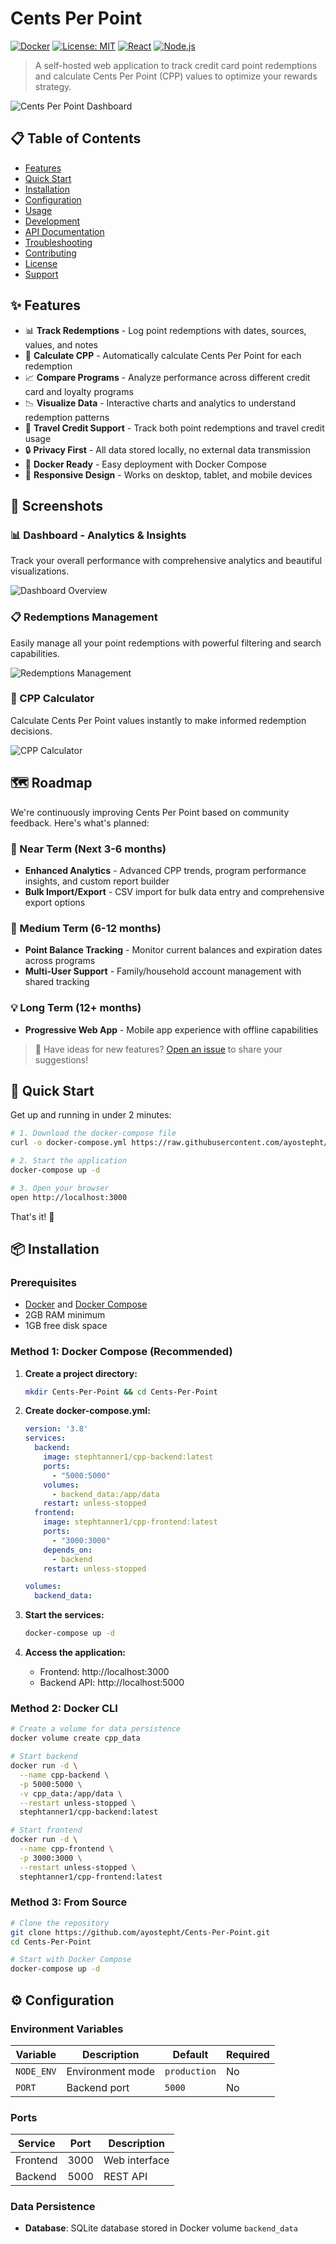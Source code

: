# Cents Per Point

[![Docker](https://img.shields.io/badge/Docker-Ready-blue?logo=docker)](https://hub.docker.com/u/stephtanner1)
[![License: MIT](https://img.shields.io/badge/License-MIT-yellow.svg)](https://opensource.org/licenses/MIT)
[![React](https://img.shields.io/badge/React-18.3.1-61DAFB?logo=react)](https://reactjs.org/)
[![Node.js](https://img.shields.io/badge/Node.js-18+-339933?logo=node.js)](https://nodejs.org/)

> A self-hosted web application to track credit card point redemptions and calculate Cents Per Point (CPP) values to optimize your rewards strategy.

![Cents Per Point Dashboard](https://via.placeholder.com/800x400/f8f9fa/6c757d?text=Cost+Per+Point+Dashboard)

## 📋 Table of Contents

- [Features](#-features)
- [Quick Start](#-quick-start)
- [Installation](#-installation)
- [Configuration](#-configuration)
- [Usage](#-usage)
- [Development](#-development)
- [API Documentation](#-api-documentation)
- [Troubleshooting](#-troubleshooting)
- [Contributing](#-contributing)
- [License](#-license)
- [Support](#-support)

## ✨ Features

- 📊 **Track Redemptions** - Log point redemptions with dates, sources, values, and notes
- 🧮 **Calculate CPP** - Automatically calculate Cents Per Point for each redemption
- 📈 **Compare Programs** - Analyze performance across different credit card and loyalty programs
- 📉 **Visualize Data** - Interactive charts and analytics to understand redemption patterns
- 🎫 **Travel Credit Support** - Track both point redemptions and travel credit usage
- 🔒 **Privacy First** - All data stored locally, no external data transmission
- 🐳 **Docker Ready** - Easy deployment with Docker Compose
- 📱 **Responsive Design** - Works on desktop, tablet, and mobile devices

## 📸 Screenshots

### 📊 Dashboard - Analytics & Insights
Track your overall performance with comprehensive analytics and beautiful visualizations.

![Dashboard Overview](images/dashboard-screenshot.png)

### 📋 Redemptions Management
Easily manage all your point redemptions with powerful filtering and search capabilities.

![Redemptions Management](images/redemptions-screenshot.png)

### 🧮 CPP Calculator
Calculate Cents Per Point values instantly to make informed redemption decisions.

![CPP Calculator](images/calculator-screenshot.png)

## 🗺️ Roadmap

We're continuously improving Cents Per Point based on community feedback. Here's what's planned:

### 🎯 Near Term (Next 3-6 months)
- **Enhanced Analytics** - Advanced CPP trends, program performance insights, and custom report builder
- **Bulk Import/Export** - CSV import for bulk data entry and comprehensive export options

### 🚀 Medium Term (6-12 months)
- **Point Balance Tracking** - Monitor current balances and expiration dates across programs
- **Multi-User Support** - Family/household account management with shared tracking

### 💡 Long Term (12+ months)
- **Progressive Web App** - Mobile app experience with offline capabilities

> 💬 Have ideas for new features? [Open an issue](https://github.com/ayostepht/Cents-Per-Point/issues) to share your suggestions!

## 🚀 Quick Start

Get up and running in under 2 minutes:

```bash
# 1. Download the docker-compose file
curl -o docker-compose.yml https://raw.githubusercontent.com/ayostepht/Cents-Per-Point/main/docker-compose.yml

# 2. Start the application
docker-compose up -d

# 3. Open your browser
open http://localhost:3000
```

That's it! 🎉

## 📦 Installation

### Prerequisites

- [Docker](https://docs.docker.com/get-docker/) and [Docker Compose](https://docs.docker.com/compose/install/)
- 2GB RAM minimum
- 1GB free disk space

### Method 1: Docker Compose (Recommended)

1. **Create a project directory:**
   ```bash
   mkdir Cents-Per-Point && cd Cents-Per-Point
   ```

2. **Create docker-compose.yml:**
   ```yaml
   version: '3.8'
   services:
     backend:
       image: stephtanner1/cpp-backend:latest
       ports:
         - "5000:5000"
       volumes:
         - backend_data:/app/data
       restart: unless-stopped
     frontend:
       image: stephtanner1/cpp-frontend:latest
       ports:
         - "3000:3000"
       depends_on:
         - backend
       restart: unless-stopped

   volumes:
     backend_data:
   ```

3. **Start the services:**
   ```bash
   docker-compose up -d
   ```

4. **Access the application:**
   - Frontend: http://localhost:3000
   - Backend API: http://localhost:5000

### Method 2: Docker CLI

```bash
# Create a volume for data persistence
docker volume create cpp_data

# Start backend
docker run -d \
  --name cpp-backend \
  -p 5000:5000 \
  -v cpp_data:/app/data \
  --restart unless-stopped \
  stephtanner1/cpp-backend:latest

# Start frontend
docker run -d \
  --name cpp-frontend \
  -p 3000:3000 \
  --restart unless-stopped \
  stephtanner1/cpp-frontend:latest
```

### Method 3: From Source

```bash
# Clone the repository
git clone https://github.com/ayostepht/Cents-Per-Point.git
cd Cents-Per-Point

# Start with Docker Compose
docker-compose up -d
```

## ⚙️ Configuration

### Environment Variables

| Variable | Description | Default | Required |
|----------|-------------|---------|----------|
| `NODE_ENV` | Environment mode | `production` | No |
| `PORT` | Backend port | `5000` | No |

### Ports

| Service | Port | Description |
|---------|------|-------------|
| Frontend | 3000 | Web interface |
| Backend | 5000 | REST API |

### Data Persistence

- **Database**: SQLite database stored in Docker volume `backend_data`